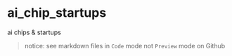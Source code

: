 # ai_chip_startups

ai chips &amp; startups

> notice: see markdown files in `Code` mode not `Preview` mode on Github
